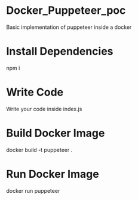 # Docker_Puppeteer_poc
Basic implementation of puppeteer inside a docker

# Install Dependencies
npm i
 
# Write Code
Write your code inside index.js 

# Build Docker Image
docker build -t puppeteer .

# Run Docker Image
docker run puppeteer
